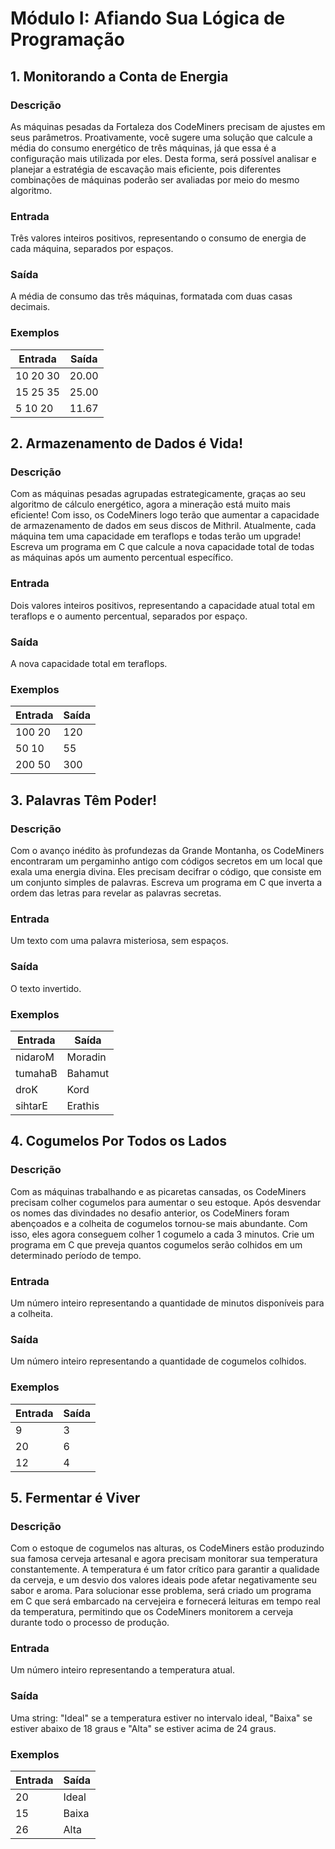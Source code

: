 # Módulo I: Afiando Sua Lógica de Programação

## 1. Monitorando a Conta de Energia

### Descrição
As máquinas pesadas da Fortaleza dos CodeMiners precisam de ajustes em seus parâmetros. Proativamente, você sugere uma solução que calcule a média do consumo energético de três máquinas, já que essa é a configuração mais utilizada por eles. Desta forma, será possível analisar e planejar a estratégia de escavação mais eficiente, pois diferentes combinações de máquinas poderão ser avaliadas por meio do mesmo algoritmo.

### Entrada
Três valores inteiros positivos, representando o consumo de energia de cada máquina, separados por espaços.

### Saída
A média de consumo das três máquinas, formatada com duas casas decimais.

### Exemplos

| **Entrada** | **Saída** |
|---|---|
| 10 20 30 | 20.00 |
| 15 25 35 | 25.00 |
| 5 10 20 | 11.67 |

## 2. Armazenamento de Dados é Vida!

### Descrição
Com as máquinas pesadas agrupadas estrategicamente, graças ao seu algoritmo de cálculo energético, agora a mineração está muito mais eficiente! Com isso, os CodeMiners logo terão que aumentar a capacidade de armazenamento de dados em seus discos de Mithril. Atualmente, cada máquina tem uma capacidade em teraflops e todas terão um upgrade! Escreva um programa em C que calcule a nova capacidade total de todas as máquinas após um aumento percentual específico.

### Entrada
Dois valores inteiros positivos, representando a capacidade atual total em teraflops e o aumento percentual, separados por espaço.

### Saída
A nova capacidade total em teraflops.

### Exemplos

| **Entrada** | **Saída** |
|---|---|
| 100 20 | 120 |
| 50 10 | 55 |
| 200 50 | 300 |

## 3. Palavras Têm Poder!

### Descrição
Com o avanço inédito às profundezas da Grande Montanha, os CodeMiners encontraram um pergaminho antigo com códigos secretos em um local que exala uma energia divina. Eles precisam decifrar o código, que consiste em um conjunto simples de palavras. Escreva um programa em C que inverta a ordem das letras para revelar as palavras secretas.

### Entrada
Um texto com uma palavra misteriosa, sem espaços.

### Saída
O texto invertido.

### Exemplos

| **Entrada** | **Saída** |
|---|---|
| nidaroM | Moradin |
| tumahaB | Bahamut |
| droK | Kord |
| sihtarE | Erathis |

## 4. Cogumelos Por Todos os Lados

### Descrição
Com as máquinas trabalhando e as picaretas cansadas, os CodeMiners precisam colher cogumelos para aumentar o seu estoque. Após desvendar os nomes das divindades no desafio anterior, os CodeMiners foram abençoados e a colheita de cogumelos tornou-se mais abundante. Com isso, eles agora conseguem colher 1 cogumelo a cada 3 minutos. Crie um programa em C que preveja quantos cogumelos serão colhidos em um determinado período de tempo.

### Entrada
Um número inteiro representando a quantidade de minutos disponíveis para a colheita.

### Saída
Um número inteiro representando a quantidade de cogumelos colhidos.

### Exemplos

| **Entrada** | **Saída** |
|---|---|
| 9 | 3 |
| 20 | 6 |
| 12 | 4 |

## 5. Fermentar é Viver

### Descrição
Com o estoque de cogumelos nas alturas, os CodeMiners estão produzindo sua famosa cerveja artesanal e agora precisam monitorar sua temperatura constantemente. A temperatura é um fator crítico para garantir a qualidade da cerveja, e um desvio dos valores ideais pode afetar negativamente seu sabor e aroma. Para solucionar esse problema, será criado um programa em C que será embarcado na cervejeira e fornecerá leituras em tempo real da temperatura, permitindo que os CodeMiners monitorem a cerveja durante todo o processo de produção.

### Entrada
Um número inteiro representando a temperatura atual.

### Saída
Uma string: "Ideal" se a temperatura estiver no intervalo ideal, "Baixa" se estiver abaixo de 18 graus e "Alta" se estiver acima de 24 graus.

### Exemplos

| **Entrada** | **Saída** |
|---|---|
| 20 | Ideal |
| 15 | Baixa |
| 26 | Alta |
